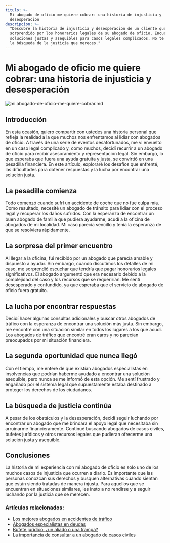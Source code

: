 ```yaml
---
titulo: >-
  Mi abogado de oficio me quiere cobrar: una historia de injusticia y
  desesperación
descripcion: >-
  "Descubre la historia de injusticia y desesperación de un cliente que fue
  sorprendido por los honorarios legales de su abogado de oficio. Encuentra
  soluciones justas y asequibles para casos legales complicados. No te rindas en
  la búsqueda de la justicia que mereces."
---
```


# Mi abogado de oficio me quiere cobrar: una historia de injusticia y desesperación

 ![mi abogado-de-oficio-me-quiere-cobrar.md](./img/mi-abogado-de-oficio-me-quiere-cobrar-1.webp)

## Introducción

En esta ocasión, quiero compartir con ustedes una historia personal que refleja la realidad a la que muchos nos enfrentamos al lidiar con abogados de oficio. A través de una serie de eventos desafortunados, me vi envuelto en un caso legal complicado y, como muchos, decidí recurrir a un abogado de oficio para recibir asesoramiento y representación legal. Sin embargo, lo que esperaba que fuera una ayuda gratuita y justa, se convirtió en una pesadilla financiera. En este artículo, exploraré los desafíos que enfrenté, las dificultades para obtener respuestas y la lucha por encontrar una solución justa.

## La pesadilla comienza

Todo comenzó cuando sufrí un accidente de coche que no fue culpa mía. Como resultado, necesité un abogado de tránsito para lidiar con el proceso legal y recuperar los daños sufridos. Con la esperanza de encontrar un buen abogado de familia que pudiera ayudarme, acudí a la oficina de abogados de mi localidad. Mi caso parecía sencillo y tenía la esperanza de que se resolviera rápidamente.

## La sorpresa del primer encuentro

Al llegar a la oficina, fui recibido por un abogado que parecía amable y dispuesto a ayudar. Sin embargo, cuando discutimos los detalles de mi caso, me sorprendió escuchar que tendría que pagar honorarios legales significativos. El abogado argumentó que era necesario debido a la complejidad del caso y los recursos que se requerirían. Me sentí desesperado y confundido, ya que esperaba que el servicio de abogado de oficio fuera gratuito.

## La lucha por encontrar respuestas

Decidí hacer algunas consultas adicionales y buscar otros abogados de tráfico con la esperanza de encontrar una solución más justa. Sin embargo, me encontré con una situación similar en todos los lugares a los que acudí. Los abogados de tráfico que encontré eran caros y no parecían preocupados por mi situación financiera.

## La segunda oportunidad que nunca llegó

Con el tiempo, me enteré de que existían abogados especialistas en insolvencias que podrían haberme ayudado a encontrar una solución asequible, pero nunca se me informó de esta opción. Me sentí frustrado y engañado por el sistema legal que supuestamente estaba destinado a proteger los derechos de los ciudadanos.

## La búsqueda de justicia continúa

A pesar de los obstáculos y la desesperación, decidí seguir luchando por encontrar un abogado que me brindara el apoyo legal que necesitaba sin arruinarme financieramente. Continué buscando abogados de casos civiles, bufetes jurídicos y otros recursos legales que pudieran ofrecerme una solución justa y asequible.

## Conclusiones

La historia de mi experiencia con mi abogado de oficio es solo uno de los muchos casos de injusticia que ocurren a diario. Es importante que las personas conozcan sus derechos y busquen alternativas cuando sientan que están siendo tratadas de manera injusta. Para aquellos que se encuentran en situaciones similares, les insto a no rendirse y a seguir luchando por la justicia que se merecen.

### Artículos relacionados:

- [Los mejores abogados en accidentes de tráfico](los-mejores-abogados-en-accidentes-de-trafico)
- [Abogados especialistas en deudas](abogados-especialistas-en-deudas)
- [Bufete jurídico: ¿un aliado o una trampa?](bufete-juridico)
- [La importancia de consultar a un abogado de casos civiles](abogados-de-casos-civiles)
